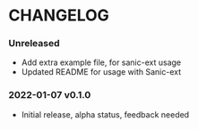 # CHANGELOG

### Unreleased
* Add extra example file, for sanic-ext usage
* Updated README for usage with Sanic-ext

### 2022-01-07 v0.1.0
* Initial release, alpha status, feedback needed
